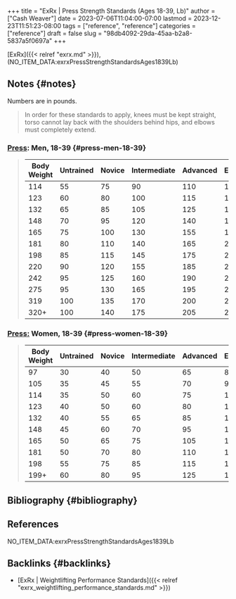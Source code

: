 +++
title = "ExRx | Press Strength Standards (Ages 18-39, Lb)"
author = ["Cash Weaver"]
date = 2023-07-06T11:04:00-07:00
lastmod = 2023-12-23T11:51:23-08:00
tags = ["reference", "reference"]
categories = ["reference"]
draft = false
slug = "98db4092-29da-45aa-b2a8-5837a5f0697a"
+++

[ExRx]({{< relref "exrx.md" >}}), (NO_ITEM_DATA:exrxPressStrengthStandardsAges1839Lb)


## Notes {#notes}

Numbers are in pounds.

> In order for these standards to apply, knees must be kept straight, torso cannot lay back with the shoulders behind hips, and elbows must completely extend.


### [Press](https://exrx.net/WeightExercises/DeltoidAnterior/BBMilitaryPress): Men, 18-39 {#press-men-18-39}

>
>
> | Body Weight | Untrained | Novice | Intermediate | Advanced | Elite | World Record |
> |-------------|-----------|--------|--------------|----------|-------|--------------|
> | 114         | 55        | 75     | 90           | 110      | 130   | 261          |
> | 123         | 60        | 80     | 100          | 115      | 140   | 268          |
> | 132         | 65        | 85     | 105          | 125      | 150   | 277          |
> | 148         | 70        | 95     | 120          | 140      | 170   | 294          |
> | 165         | 75        | 100    | 130          | 155      | 190   | 316          |
> | 181         | 80        | 110    | 140          | 165      | 220   | 354          |
> | 198         | 85        | 115    | 145          | 175      | 235   | 393          |
> | 220         | 90        | 120    | 155          | 185      | 255   | 411          |
> | 242         | 95        | 125    | 160          | 190      | 265   | 446          |
> | 275         | 95        | 130    | 165          | 195      | 275   | 446          |
> | 319         | 100       | 135    | 170          | 200      | 280   | 464          |
> | 320+        | 100       | 140    | 175          | 205      | 285   | 528          |


### [Press:](https://exrx.net/WeightExercises/DeltoidAnterior/BBMilitaryPress) Women, 18-39 {#press-women-18-39}

> | Body Weight | Untrained | Novice | Intermediate | Advanced | Elite | World Record |
> |-------------|-----------|--------|--------------|----------|-------|--------------|
> | 97          | 30        | 40     | 50           | 65       | 85    | 134          |
> | 105         | 35        | 45     | 55           | 70       | 90    | 147          |
> | 114         | 35        | 50     | 60           | 75       | 100   | 169          |
> | 123         | 40        | 50     | 60           | 80       | 105   | 193          |
> | 132         | 40        | 55     | 65           | 85       | 110   | 198          |
> | 148         | 45        | 60     | 70           | 95       | 120   | 200          |
> | 165         | 50        | 65     | 75           | 105      | 135   | 206          |
> | 181         | 50        | 70     | 80           | 110      | 140   | 211          |
> | 198         | 55        | 75     | 85           | 115      | 150   | 213          |
> | 199+        | 60        | 80     | 95           | 125      | 160   | 231          |


## Bibliography {#bibliography}

## References

<style>.csl-entry{text-indent: -1.5em; margin-left: 1.5em;}</style><div class="csl-bib-body">
  <div class="csl-entry">NO_ITEM_DATA:exrxPressStrengthStandardsAges1839Lb</div>
</div>



## Backlinks {#backlinks}

-   [ExRx | Weightlifting Performance Standards]({{< relref "exrx_weightlifting_performance_standards.md" >}})
